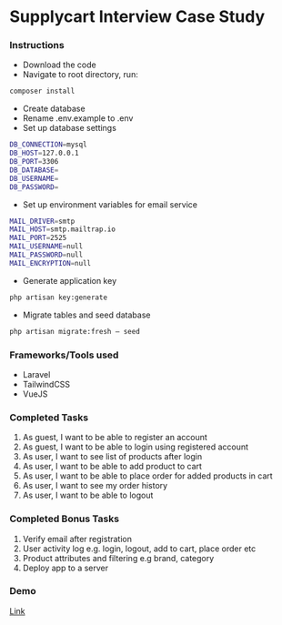 # Supplycart Interview Case Study


### Instructions

- Download the code
- Navigate to root directory, run:
```bash
composer install
```
- Create database
- Rename .env.example to .env
- Set up database settings
```bash
DB_CONNECTION=mysql
DB_HOST=127.0.0.1
DB_PORT=3306
DB_DATABASE=
DB_USERNAME=
DB_PASSWORD=
```
- Set up environment variables for email service
```bash
MAIL_DRIVER=smtp
MAIL_HOST=smtp.mailtrap.io
MAIL_PORT=2525
MAIL_USERNAME=null
MAIL_PASSWORD=null
MAIL_ENCRYPTION=null
```
- Generate application key
```bash
php artisan key:generate
```
- Migrate tables and seed database
```bash
php artisan migrate:fresh — seed
```

### Frameworks/Tools used

 - Laravel
 - TailwindCSS
 - VueJS

### Completed Tasks

1. As guest, I want to be able to register an account
2. As guest, I want to be able to login using registered account
3. As user, I want to see list of products after login
4. As user, I want to be able to add product to cart
5. As user, I want to be able to place order for added products in cart
6. As user, I want to see my order history
7. As user, I want to be able to logout

### Completed Bonus Tasks

1. Verify email after registration
2. User activity log e.g. login, logout, add to cart, place order etc
3. Product attributes and filtering e.g brand, category
6. Deploy app to a server

### Demo
[Link](http://old-bird.com/demo/supplycart-interview-case-study)
